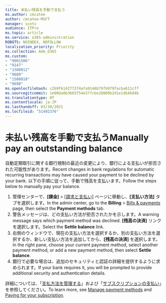 ```yaml
---
title: 未払い残高を手動で支払う
ms.author: cmcatee
author: cmcatee-MSFT
manager: scotv
audience: ITPro
ms.topic: article
ms.service: o365-administration
ROBOTS: NOINDEX, NOFOLLOW
localization_priority: Priority
ms.collection: Adm_O365
ms.custom:
- "9001506"
- "9147"
- "1500012"
- "9689"
- "1500018"
- "9690"
ms.openlocfilehash: c2b9f6142772f4afa9146b79fb9797acba611cff
ms.sourcegitcommit: 1e00da0b3665f54e377cbe28809b2d1e1db4bd4b
ms.translationtype: HT
ms.contentlocale: ja-JP
ms.lasthandoff: 03/30/2021
ms.locfileid: "51492376"
---
```

# <a name="manually-pay-an-outstanding-balance"></a><span data-ttu-id="9801d-102">未払い残高を手動で支払う</span><span class="sxs-lookup"><span data-stu-id="9801d-102">Manually pay an outstanding balance</span></span>

<span data-ttu-id="9801d-103">自動定期取引に関する銀行規制の最近の変更により、銀行による支払いが拒否された可能性があります。</span><span class="sxs-lookup"><span data-stu-id="9801d-103">Recent changes in bank regulations for automatic recurring transactions may have caused your payment to be declined by your bank.</span></span> <span data-ttu-id="9801d-104">以下の手順に従って、手動で残高を支払います。</span><span class="sxs-lookup"><span data-stu-id="9801d-104">Follow the steps below to manually pay your balance.</span></span>

1. <span data-ttu-id="9801d-105">管理センターで、**[課金]** > [[請求と支払い]](https://go.microsoft.com/fwlink/p/?linkid=2018806) ページに移動し、**[支払い方法]** タブを選択します。</span><span class="sxs-lookup"><span data-stu-id="9801d-105">In the admin center, go to the **Billing** > [Bills & payments](https://go.microsoft.com/fwlink/p/?linkid=2018806) page, then select the **Payment methods** tab.</span></span>
2. <span data-ttu-id="9801d-106">警告メッセージは、どの支払い方法が拒否されたかを示します。</span><span class="sxs-lookup"><span data-stu-id="9801d-106">A warning message says which payment method was declined.</span></span> <span data-ttu-id="9801d-107">**[残高の決済]** リンクを選択します。</span><span class="sxs-lookup"><span data-stu-id="9801d-107">Select the **Settle balance** link.</span></span>
3. <span data-ttu-id="9801d-108">右側のウィンドウで、現在の支払い方法を選択するか、別の支払い方法を選択するか、新しい支払い方法を追加してから、**[残高の決済]** を選択します。</span><span class="sxs-lookup"><span data-stu-id="9801d-108">In the right pane, choose your current payment method, select another payment method, or add a new payment method, then select **Settle balance**.</span></span>
4. <span data-ttu-id="9801d-109">銀行で必要な場合は、追加のセキュリティと認証の詳細を提供するように求められます。</span><span class="sxs-lookup"><span data-stu-id="9801d-109">If your bank requires it, you will be prompted to provide additional security and authentication details.</span></span>

<span data-ttu-id="9801d-110">詳細については、「[支払方法を管理する](https://docs.microsoft.com/microsoft-365/commerce/billing-and-payments/manage-payment-methods)」および「[サブスクリプションの支払い](https://docs.microsoft.com/microsoft-365/commerce/billing-and-payments/pay-for-your-subscription)」を参照してください。</span><span class="sxs-lookup"><span data-stu-id="9801d-110">To learn more, see [Manage payment methods](https://docs.microsoft.com/microsoft-365/commerce/billing-and-payments/manage-payment-methods) and [Paying for your subscription](https://docs.microsoft.com/microsoft-365/commerce/billing-and-payments/pay-for-your-subscription).</span></span>
